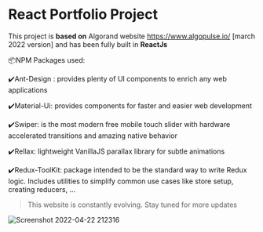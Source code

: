 # React Portfolio Project

This project is **based on** Algorand website https://www.algopulse.io/ [march 2022 version] and has been fully built in **ReactJs** 
<p>📦NPM Packages used:</p>


<p>✔️Ant-Design :  provides plenty of UI components to enrich any web applications</p>
<p>✔️Material-Ui: provides components for faster and easier web development</p>
<p>✔️Swiper: is the most modern free mobile touch slider with hardware accelerated transitions and amazing native behavior</p>
<p>✔️Rellax: lightweight VanillaJS parallax library for subtle animations</p>
<p>✔️Redux-ToolKit: package intended to be the standard way to write Redux logic. Includes utilities to simplify common use cases like store setup, creating reducers, ...</p>



> This website is constantly evolving. Stay tuned for more updates


![Screenshot 2022-04-22 212316](https://user-images.githubusercontent.com/98230162/164780718-04f45eca-679b-4f84-9114-29a95c958a55.jpg)

